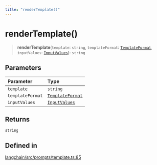 ```yaml
---
title: "renderTemplate()"
---
```


# renderTemplate()

> **renderTemplate**(`template`: `string`, `templateFormat`: [`TemplateFormat`](../types/TemplateFormat.md), `inputValues`: [`InputValues`](../../schema/types/InputValues.md)): `string`

## Parameters

| Parameter        | Type                                               |
| :--------------- | :------------------------------------------------- |
| `template`       | `string`                                           |
| `templateFormat` | [`TemplateFormat`](../types/TemplateFormat.md)     |
| `inputValues`    | [`InputValues`](../../schema/types/InputValues.md) |

## Returns

`string`

## Defined in

[langchain/src/prompts/template.ts:85](https://github.com/hwchase17/langchainjs/blob/ddf2996/langchain/src/prompts/template.ts#L85)

